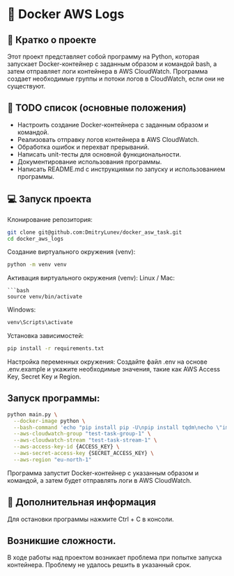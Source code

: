 # 📁 Docker AWS Logs

## 📖 Кратко о проекте
Этот проект представляет собой программу на Python, которая запускает Docker-контейнер 
с заданным образом и командой bash, а затем отправляет логи контейнера в AWS CloudWatch. 
Программа создает необходимые группы и потоки логов в CloudWatch, если они не существуют.

## 🧾 TODO список (основные положения)
- Настроить создание Docker-контейнера с заданным образом и командой.
- Реализовать отправку логов контейнера в AWS CloudWatch.
- Обработка ошибок и перехват прерываний.
- Написать unit-тесты для основной функциональности.
- Документирование использования программы.
- Написать README.md с инструкциями по запуску и использованием программы.

## 💻 Запуск проекта
Клонирование репозитория:
``` bash
git clone git@github.com:DmitryLunev/docker_asw_task.git
cd docker_aws_logs
```
Создание виртуального окружения (venv):
```bash
python -m venv venv
```

Активация виртуального окружения (venv):
Linux / Mac:
```
```bash
source venv/bin/activate
```
Windows:

```bash
venv\Scripts\activate
```
Установка зависимостей:
```bash
pip install -r requirements.txt
```
Настройка переменных окружения:
Создайте файл .env на основе .env.example и укажите необходимые 
значения, такие как AWS Access Key, Secret Key и Region.

## Запуск программы:

```bash
python main.py \
  --docker-image python \
  --bash-command 'echo "pip install pip -U\npip install tqdm\necho \"import time; counter = 0; while True: print(counter); counter += 1; time.sleep(0.1)\" > script.py\npython3 script.py" > cmd.sh && sh cmd.sh' \
  --aws-cloudwatch-group "test-task-group-1" \
  --aws-cloudwatch-stream "test-task-stream-1" \
  --aws-access-key-id {ACCESS_KEY} \
  --aws-secret-access-key {SECRET_ACCESS_KEY} \
  --aws-region "eu-north-1"
```
Программа запустит Docker-контейнер с указанным образом и командой, а затем будет отправлять логи в AWS CloudWatch.

## 📑 Дополнительная информация
Для остановки программы нажмите Ctrl + C в консоли.

## Возникшие сложности. 
В ходе работы над проектом возникает проблема при попытке запуска контейнера. 
Проблему не удалось решить в указанный срок. 